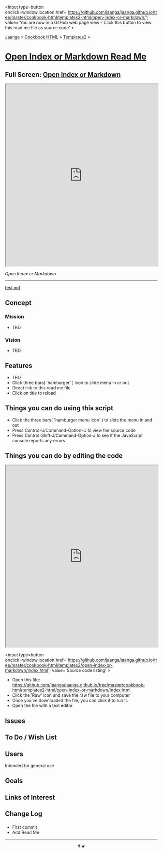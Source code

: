 ﻿<span style=display:none; >[You are now in a GitHub source code view - click this link to view Read Me file as a web page]
( https://jaanga.github.io/cookbook-html/templates2-html/open-index-or-markdown/#readme.md "View file as a web page." ) </span>
<input type=button onclick=window.location.href='https://github.com/jaanga/jaanga.github.io/tree/master/cookbook-html/templates2-html/open-index-or-markdown/';
value='You are now in a GitHub web page view - Click this button to view this read me file as source code' >

[Jaanga]( https://jaanga.github.io ) &raquo; [Cookbook HTML]( http://jaangas.github.io/cookbook-html/  ) &raquo;
[Templates2]( https://jaanga.github.io/cookbook-html/templates2-html/ ) &raquo;


[Open Index or Markdown Read Me]( https://jaanga.github.io/cookbook-html/templates2-html/open-index-or-markdown/index.html#README.md )
===

## Full Screen: [ Open Index or Markdown ]( https://jaanga.github.io/cookbook-html/templates2-html/open-index-or-markdown/index.html )


<img src="" style=display:none; width=800 >


<iframe src=https://jaanga.github.io/cookbook-html/templates2-html/open-index-or-markdown/index.html width=100% height=600px ></iframe>


_Open Index or Markdown_

***

[test.md]( index.html#test.md )



## Concept

### Mission

* TBD


### Vision

* TBD

## Features

* TBD
* Click three bars( 'hamburger' ) icon to slide menu in or out
* Direct link to this read me file
* Click on title to reload


## Things you can do using this script


* Click the three bars( 'hamburger menu icon' ) to slide the menu in and out
* Press Control-U/Command-Option-U to view the source code
* Press Control-Shift-J/Command-Option-J to see if the JavaScript console reports any errors



## Things you can do by editing the code

<iframe src='https://jaanga.github.io/cookbook-html/examples/libraries/ace-editor/ace-view-r1.html#
	https://jaanga.github.io/cookbook-html/templates2-html/open-index-or-markdown/index.html' width=100% height=600 ></iframe>

<input type=button onclick=window.location.href='https://github.com/jaanga/jaanga.github.io/tree/master/cookbook-html/templates2/open-index-or-markdown/index.html';
value='Source code listing' >


* Open this file: https://github.com/jaanga/jaanga.github.io/tree/master/cookbook-html/templates2-html/open-index-or-markdown/index.html
* Click the 'Raw' icon and save the raw file to your computer
* Once you've downloaded the file, you can click it to run it.
* Open the file with a text editor


## Issues



## To Do / Wish List



## Users

Intended for general use


## Goals


## Links of Interest



## Change Log

###

* First commit
* Add Read Me


***

<center title='Jaanga ~ your 3D happy place' >
# <a href=javascript:window.scrollTo(0,0); style=text-decoration:none; > ❦ </a>
</center>
